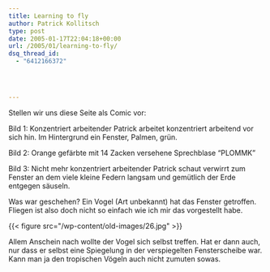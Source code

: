 ```yaml
---
title: Learning to fly
author: Patrick Kollitsch
type: post
date: 2005-01-17T22:04:18+00:00
url: /2005/01/learning-to-fly/
dsq_thread_id:
  - "6412166372"




---
```

Stellen wir uns diese Seite als Comic vor:

Bild 1: Konzentriert arbeitender Patrick arbeitet konzentriert arbeitend vor sich hin. Im Hintergrund ein Fenster, Palmen, grün.

Bild 2: Orange gefärbte mit 14 Zacken versehene Sprechblase &#8220;PLOMMK&#8221;

Bild 3: Nicht mehr konzentriert arbeitender Patrick schaut verwirrt zum Fenster an dem viele kleine Federn langsam und gemütlich der Erde entgegen säuseln.

Was war geschehen? Ein Vogel (Art unbekannt) hat das Fenster getroffen. Fliegen ist also doch nicht so einfach wie ich mir das vorgestellt habe.

{{< figure src="/wp-content/old-images/26.jpg" >}}

Allem Anschein nach wollte der Vogel sich selbst treffen. Hat er dann auch, nur dass er selbst eine Spiegelung in der verspiegelten Fensterscheibe war. Kann man ja den tropischen Vögeln auch nicht zumuten sowas.